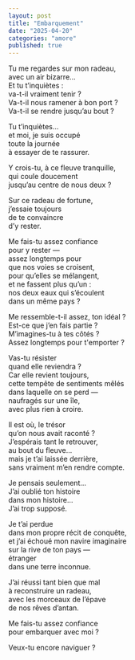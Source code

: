 ```yaml
---
layout: post
title: "Embarquement"
date: "2025-04-20"
categories: "amore"
published: true
---
```


Tu me regardes sur mon radeau,  
avec un air bizarre...  
Et tu t’inquiètes :  
va-t-il vraiment tenir ?  
Va-t-il nous ramener à bon port ?  
Va-t-il se rendre jusqu’au bout ?  

Tu t’inquiètes…  
et moi, je suis occupé  
toute la journée  
à essayer de te rassurer.  

Y crois-tu, à ce fleuve tranquille,  
qui coule doucement  
jusqu’au centre de nous deux ?  

Sur ce radeau de fortune,  
j’essaie toujours  
de te convaincre  
d’y rester.  

Me fais-tu assez confiance  
pour y rester —  
assez longtemps pour  
que nos voies se croisent,  
pour qu’elles se mélangent,  
et ne fassent plus qu’un :  
nos deux eaux qui s’écoulent  
dans un même pays ?  

Me ressemble-t-il assez, ton idéal ?  
Est-ce que j’en fais partie ?  
M’imagines-tu à tes côtés ?  
Assez longtemps pour t'emporter ?  

Vas-tu résister  
quand elle reviendra ?  
Car elle revient toujours,  
cette tempête de sentiments mêlés  
dans laquelle on se perd —  
naufragés sur une île,  
avec plus rien à croire.  

Il est où, le trésor  
qu’on nous avait raconté ?  
J’espérais tant le retrouver,  
au bout du fleuve...  
mais je t’ai laissée derrière,  
sans vraiment m’en rendre compte.  

Je pensais seulement...  
J’ai oublié ton histoire  
dans mon histoire...  
J’ai trop supposé.  

Je t’ai perdue  
dans mon propre récit de conquête,  
et j’ai échoué mon navire imaginaire  
sur la rive de ton pays —  
étranger  
dans une terre inconnue.  

J’ai réussi tant bien que mal  
à reconstruire un radeau,  
avec les morceaux de l’épave  
de nos rêves d’antan.  

Me fais-tu assez confiance  
pour embarquer avec moi ?  

Veux-tu encore naviguer ?  
